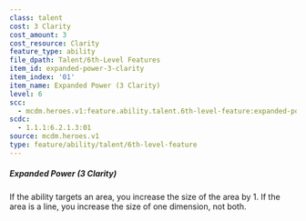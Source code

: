 ```yaml
---
class: talent
cost: 3 Clarity
cost_amount: 3
cost_resource: Clarity
feature_type: ability
file_dpath: Talent/6th-Level Features
item_id: expanded-power-3-clarity
item_index: '01'
item_name: Expanded Power (3 Clarity)
level: 6
scc:
  - mcdm.heroes.v1:feature.ability.talent.6th-level-feature:expanded-power-3-clarity
scdc:
  - 1.1.1:6.2.1.3:01
source: mcdm.heroes.v1
type: feature/ability/talent/6th-level-feature
---
```


##### Expanded Power (3 Clarity)

If the ability targets an area, you increase the size of the area by 1. If the area is a line, you increase the size of one dimension, not both.

